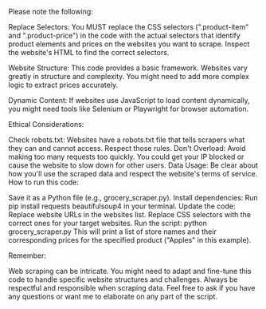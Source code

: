 Please note the following:

Replace Selectors: You MUST replace the CSS selectors (".product-item" and ".product-price") in the code with the actual selectors that identify product elements and prices on the websites you want to scrape. Inspect the website's HTML to find the correct selectors.

Website Structure: This code provides a basic framework. Websites vary greatly in structure and complexity. You might need to add more complex logic to extract prices accurately.

Dynamic Content: If websites use JavaScript to load content dynamically, you might need tools like Selenium or Playwright for browser automation.

Ethical Considerations:

Check robots.txt: Websites have a robots.txt file that tells scrapers what they can and cannot access. Respect those rules.
Don't Overload: Avoid making too many requests too quickly. You could get your IP blocked or cause the website to slow down for other users.
Data Usage: Be clear about how you'll use the scraped data and respect the website's terms of service.
How to run this code:

Save it as a Python file (e.g., grocery_scraper.py).
Install dependencies: Run pip install requests beautifulsoup4 in your terminal.
Update the code:
Replace website URLs in the websites list.
Replace CSS selectors with the correct ones for your target websites.
Run the script: python grocery_scraper.py
This will print a list of store names and their corresponding prices for the specified product ("Apples" in this example).

Remember:

Web scraping can be intricate. You might need to adapt and fine-tune this code to handle specific website structures and challenges.
Always be respectful and responsible when scraping data.
Feel free to ask if you have any questions or want me to elaborate on any part of the script.
